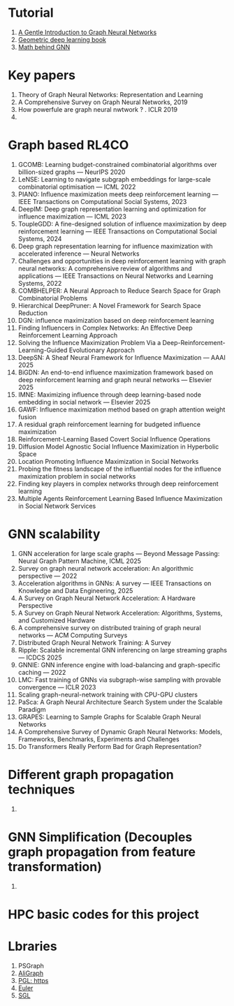 # Tutorial 
1. [A Gentle Introduction to Graph Neural Networks](https://distill.pub/2021/gnn-intro/)
2. [Geometric deep learning book](https://geometricdeeplearning.com/book/)
3. [Math behind GNN ](https://rish-16.github.io/posts/gnn-math/)

# Key papers
1. Theory of Graph Neural Networks: Representation and Learning
2. A Comprehensive Survey on Graph Neural Networks, 2019
3. How powerfule are graph neural nwtwork ? . ICLR 2019
4. 

# Graph based RL4CO
1. GCOMB: Learning budget-constrained combinatorial algorithms over billion-sized graphs — NeurIPS 2020  
2. LeNSE: Learning to navigate subgraph embeddings for large-scale combinatorial optimisation — ICML 2022  
3. PIANO: Influence maximization meets deep reinforcement learning — IEEE Transactions on Computational Social Systems, 2023  
4. DeepIM: Deep graph representation learning and optimization for influence maximization — ICML 2023  
5. ToupleGDD: A fine-designed solution of influence maximization by deep reinforcement learning — IEEE Transactions on Computational Social Systems, 2024  
6. Deep graph representation learning for influence maximization with accelerated inference — Neural Networks  
7. Challenges and opportunities in deep reinforcement learning with graph neural networks: A comprehensive review of algorithms and applications — IEEE Transactions on Neural Networks and Learning Systems, 2022  
8. COMBHELPER: A Neural Approach to Reduce Search Space for Graph Combinatorial Problems  
9. Hierarchical DeepPruner: A Novel Framework for Search Space Reduction  
10. DGN: influence maximization based on deep reinforcement learning  
11. Finding Influencers in Complex Networks: An Effective Deep Reinforcement Learning Approach  
12. Solving the Influence Maximization Problem Via a Deep-Reinforcement-Learning-Guided Evolutionary Approach  
13. DeepSN: A Sheaf Neural Framework for Influence Maximization — AAAI 2025  
14. BiGDN: An end-to-end influence maximization framework based on deep reinforcement learning and graph neural networks — Elsevier 2025  
15. IMNE: Maximizing influence through deep learning-based node embedding in social network — Elsevier 2025  
16. GAWF: Influence maximization method based on graph attention weight fusion  
17. A residual graph reinforcement learning for budgeted influence maximization  
18. Reinforcement-Learning Based Covert Social Influence Operations  
19. Diffusion Model Agnostic Social Influence Maximization in Hyperbolic Space  
20. Location Promoting Influence Maximization in Social Networks  
21. Probing the fitness landscape of the influential nodes for the influence maximization problem in social networks  
22. Finding key players in complex networks through deep reinforcement learning  
23. Multiple Agents Reinforcement Learning Based Influence Maximization in Social Network Services

# GNN scalability 

1. GNN acceleration for large scale graphs — Beyond Message Passing: Neural Graph Pattern Machine, ICML 2025  
2. Survey on graph neural network acceleration: An algorithmic perspective —  2022  
3. Acceleration algorithms in GNNs: A survey — IEEE Transactions on Knowledge and Data Engineering, 2025  
4. A Survey on Graph Neural Network Acceleration: A Hardware Perspective  
5. A Survey on Graph Neural Network Acceleration: Algorithms, Systems, and Customized Hardware  
6. A comprehensive survey on distributed training of graph neural networks — ACM Computing Surveys  
7. Distributed Graph Neural Network Training: A Survey  
8. Ripple: Scalable incremental GNN inferencing on large streaming graphs — ICDCS 2025  
9. GNNIE: GNN inference engine with load-balancing and graph-specific caching — 2022  
10. LMC: Fast training of GNNs via subgraph-wise sampling with provable convergence — ICLR 2023  
11. Scaling graph-neural-network training with CPU-GPU clusters  
12. PaSca: A Graph Neural Architecture Search System under the Scalable Paradigm  
13. GRAPES: Learning to Sample Graphs for Scalable Graph Neural Networks  
14. A Comprehensive Survey of Dynamic Graph Neural Networks: Models, Frameworks, Benchmarks, Experiments and Challenges  
15. Do Transformers Really Perform Bad for Graph Representation?  




# Different graph propagation techniques
1. 



#  GNN Simplification (Decouples graph propagation from feature transformation)
1. 



# HPC basic codes for this project


# Lbraries
1. PSGraph 
2. [AliGraph](https://github.com/alibaba/graph-learn)
3. [PGL: https](//github.com/PaddlePaddle/PGL)
4. [Euler](https://github.com/alibaba/euler)
5. [SGL](https://github.com/PKU-DAIR/SGL)
